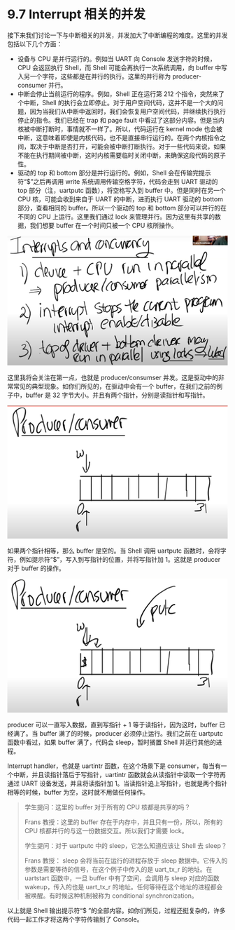 # 9.7 Interrupt 相关的并发

接下来我们讨论一下与中断相关的并发，并发加大了中断编程的难度。这里的并发包括以下几个方面：

- 设备与 CPU 是并行运行的。例如当 UART 向 Console 发送字符的时候，CPU 会返回执行 Shell，而 Shell 可能会再执行一次系统调用，向 buffer 中写入另一个字符，这些都是在并行的执行。这里的并行称为 producer-consumer 并行。
- 中断会停止当前运行的程序。例如，Shell 正在运行第 212 个指令，突然来了个中断，Shell 的执行会立即停止。对于用户空间代码，这并不是一个大的问题，因为当我们从中断中返回时，我们会恢复用户空间代码，并继续执行执行停止的指令。我们已经在 trap 和 page fault 中看过了这部分内容。但是当内核被中断打断时，事情就不一样了。所以，代码运行在 kernel mode 也会被中断，这意味着即使是内核代码，也不是直接串行运行的。在两个内核指令之间，取决于中断是否打开，可能会被中断打断执行。对于一些代码来说，如果不能在执行期间被中断，这时内核需要临时关闭中断，来确保这段代码的原子性。
- 驱动的 top 和 bottom 部分是并行运行的。例如，Shell 会在传输完提示符“$”之后再调用 write 系统调用传输空格字符，代码会走到 UART 驱动的 top 部分（注，uartputc 函数），将空格写入到 buffer 中。但是同时在另一个 CPU 核，可能会收到来自于 UART 的中断，进而执行 UART 驱动的 bottom 部分，查看相同的 buffer。所以一个驱动的 top 和 bottom 部分可以并行的在不同的 CPU 上运行。这里我们通过 lock 来管理并行。因为这里有共享的数据，我们想要 buffer 在一个时间只被一个 CPU 核所操作。&#x20;

![](<../assets/image (735).png>)

这里我将会关注在第一点，也就是 producer/consumser 并发。这是驱动中的非常常见的典型现象。如你们所见的，在驱动中会有一个 buffer，在我们之前的例子中，buffer 是 32 字节大小。并且有两个指针，分别是读指针和写指针。

![](<../assets/image (819).png>)

如果两个指针相等，那么 buffer 是空的。当 Shell 调用 uartputc 函数时，会将字符，例如提示符“$”，写入到写指针的位置，并将写指针加 1。这就是 producer 对于 buffer 的操作。

![](<../assets/image (684).png>)

producer 可以一直写入数据，直到写指针 + 1 等于读指针，因为这时，buffer 已经满了。当 buffer 满了的时候，producer 必须停止运行。我们之前在 uartputc 函数中看过，如果 buffer 满了，代码会 sleep，暂时搁置 Shell 并运行其他的进程。

Interrupt handler，也就是 uartintr 函数，在这个场景下是 consumer，每当有一个中断，并且读指针落后于写指针，uartintr 函数就会从读指针中读取一个字符再通过 UART 设备发送，并且将读指针加 1。当读指针追上写指针，也就是两个指针相等的时候，buffer 为空，这时就不用做任何操作。

> 学生提问：这里的 buffer 对于所有的 CPU 核都是共享的吗？
>
> Frans 教授：这里的 buffer 存在于内存中，并且只有一份，所以，所有的 CPU 核都并行的与这一份数据交互。所以我们才需要 lock。
>
> 学生提问：对于 uartputc 中的 sleep，它怎么知道应该让 Shell 去 sleep？
>
> Frans 教授： sleep 会将当前在运行的进程存放于 sleep 数据中。它传入的参数是需要等待的信号，在这个例子中传入的是 uart_tx_r 的地址。在 uartstart 函数中，一旦 buffer 中有了空间，会调用与 sleep 对应的函数 wakeup，传入的也是 uart_tx_r 的地址。任何等待在这个地址的进程都会被唤醒。有时候这种机制被称为 conditional synchronization。

以上就是 Shell 输出提示符“$ ”的全部内容。如你们所见，过程还挺复杂的，许多代码一起工作才将这两个字符传输到了 Console。

